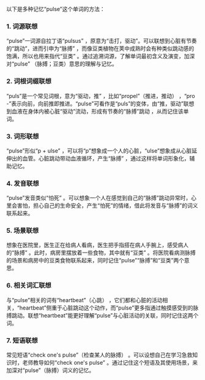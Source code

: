 以下是多种记忆“pulse”这个单词的方法：
### 1. 词源联想
“pulse”一词源自拉丁语“pulsus” ，原意为“击打，驱动”。可以联想到心脏有节奏的“跳动”，进而引申为“脉搏” ，而像豆类植物在荚中成熟时会有种类似跳动感的饱满，所以也用来指代“豆类” 。通过追溯词源，了解单词最初含义及演变，加深对“pulse” （脉搏；豆类）意思的理解与记忆。 
### 2. 词根词缀联想 
“puls”是一个常见词根，意为“驱动，推” ，比如“propel”（推进，推动） ，“pro -”表示向前，向前推即推进。“pulse”可看作是“puls”的变体，由“推，驱动”联想到血液在身体内被心脏“驱动”流动，形成有节奏的“脉搏”跳动 ，从而记住该单词。 
### 3. 词形联想 
“pulse”形似“p + ulse” ，可以将“p”想象成一个人的心脏，“ulse”想象成从心脏延伸出的血管。心脏跳动带动血液循环，产生“脉搏” ，通过这样将单词形象化，辅助记忆。 
### 4. 发音联想 
“pulse”发音类似“怕死” 。可以想象一个人在感觉到自己的“脉搏”跳动异常时，心里会害怕，担心自己的生命安全，产生“怕死”的情绪，借此将发音与“脉搏”的词义联系起来。 
### 5. 场景联想 
想象在医院里，医生正在给病人看病，医生把手指搭在病人手腕上，感受病人的“脉搏” 。此时，病房里摆放着一些食物，其中就有“豆类” 。将医院看病测脉搏的场景和病房中的豆类食物联系起来，同时记住“pulse”“脉搏”和“豆类”两个意思。 
### 6. 相关词汇联想 
与“pulse”相关的词有“heartbeat”（心跳） ，它们都和心脏的活动相关，“heartbeat”侧重于心脏跳动这个动作，而“pulse”更多指通过触摸感受到的脉搏跳动。联想“heartbeat”能更好理解“pulse”与心脏活动的关联，同时记住这两个词。 
### 7. 短语联想 
常见短语“check one's pulse”（检查某人的脉搏） 。可以设想自己在学习急救知识时，老师教导如何“check one's pulse” 。通过记住这个短语及其使用场景，来加深对“pulse”（脉搏）词义的记忆。 